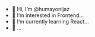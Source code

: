- 👋 Hi, I’m @humayonijaz
- 👀 I’m interested in Frontend...
- 🌱 I’m currently learning React...
- 💞️ ...


<!---
humayongujjar/humayongujjar is a ✨ special ✨ repository because its `README.md` (this file) appears on your GitHub profile.
You can click the Preview link to take a look at your changes.
--->

